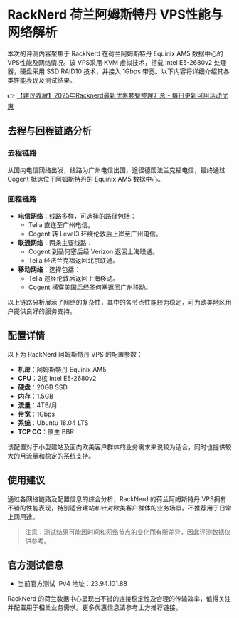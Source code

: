 # RackNerd 荷兰阿姆斯特丹 VPS性能与网络解析

本次的评测内容聚焦于 RackNerd 在荷兰阿姆斯特丹 Equinix AM5 数据中心的 VPS性能及网络情况。该 VPS采用 KVM 虚拟技术，搭载 Intel E5-2680v2 处理器，硬盘采用 SSD RAID10 技术，并接入 1Gbps 带宽。以下内容将详细介绍其各类性能表现及测试结果。

👉 [【建议收藏】2025年Racknerd最新优惠套餐整理汇总 - 每日更新可用活动优惠](https://bit.ly/Rack_Nerd)

## 去程与回程链路分析

### 去程链路
从国内电信网络出发，线路为广州电信出国，途径德国法兰克福电信，最终通过 Cogent 抵达位于阿姆斯特丹的 Equinix AM5 数据中心。

### 回程链路
- **电信网络**：线路多样，可选择的路径包括：
  - Telia 直连至广州电信。
  - Cogent 转 Level3 环绕伦敦后上岸至广州电信。
- **联通网络**：两条主要线路：
  - Cogent 到圣何塞后经 Verizon 返回上海联通。
  - Telia 经法兰克福返回北京联通。
- **移动网络**：选择包括：
  - Telia 途经伦敦后返回上海移动。
  - Cogent 横穿美国后经圣何塞返回广州移动。

以上链路分析展示了网络的复杂性，其中的各节点性能较为稳定，可为欧美地区用户提供良好的服务支持。

## 配置详情

以下为 RackNerd 阿姆斯特丹 VPS 的配置参数：

- **机房**：阿姆斯特丹 Equinix AM5  
- **CPU**：2核 Intel E5-2680v2  
- **硬盘**：20GB SSD  
- **内存**：1.5GB  
- **流量**：4TB/月  
- **带宽**：1Gbps  
- **系统**：Ubuntu 18.04 LTS  
- **TCP CC**：原生 BBR  

该配置对于小型建站及面向欧美客户群体的业务需求来说较为适合，同时也提供较大的月流量和稳定的系统支持。

## 使用建议

通过各网络链路及配置信息的综合分析，RackNerd 的荷兰阿姆斯特丹 VPS拥有不错的性能表现，特别适合建站和针对欧美客户群体的业务场景。不推荐用于日常上网用途。

> 注意：测试结果可能因时间和网络节点的变化而有所差异，因此评测数据仅供参考。

## 官方测试信息

- 当前官方测试 IPv4 地址：23.94.101.88

RackNerd 的荷兰数据中心呈现出不错的连接稳定性及合理的传输效率，值得关注并配置用于相关业务需求。更多优惠信息请参考上方推荐链接。